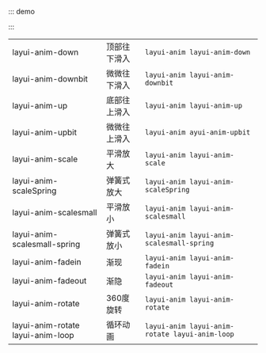 ::: demo

<template>
  <div class="anim">
    <ul class="layui-border-box site-doc-icon site-doc-anim">
      <li style="height:auto">
        <div class="layui-anim layui-anim-down">顶部往下滑入</div>
        <div class="code">layui-anim-down</div>
      </li>
      <li style="height:auto">
        <div class="layui-anim layui-anim-downbit">微微往下滑入</div>
        <div class="code">layui-anim-downbit</div>
      </li>
      <li style="height:auto">
        <div class="layui-anim layui-anim-up">底部往上滑入</div>
        <div class="code">layui-anim-up</div>
      </li>
      <li style="height:auto">
        <div class="layui-anim layui-anim-upbit">微微往上滑入</div>
        <div class="code">layui-anim-upbit</div>
      </li>
      <li style="height:auto">
        <div class="layui-anim layui-anim-scale">平滑放大</div>
        <div class="code">layui-anim-scale</div>
      </li>
      <li style="height:auto">
        <div class="layui-anim layui-anim-scaleSpring">弹簧式放大</div>
        <div class="code">layui-anim-scaleSpring</div>
      </li>
      <li style="height:auto">
        <div class="layui-anim layui-anim-scalesmall">平滑放小</div>
        <div class="code">layui-anim-scalesmall</div>
      </li>
      <li style="height:auto">
        <div class="layui-anim layui-anim-scalesmall-spring">弹簧式放小</div>
        <div class="code">layui-anim-scalesmall-spring</div>
      </li>
      <li style="height:auto">
        <div class="layui-anim layui-anim-fadein">渐现</div>
        <div class="code">layui-anim-fadein</div>
      </li>
      <li style="height:auto">
        <div class="layui-anim layui-anim-fadeout">渐隐</div>
        <div class="code">layui-anim-fadeout</div>
      </li>
      <li style="height:auto">
        <div class="layui-anim layui-anim-rotate">360度旋转</div>
        <div class="code">layui-anim-rotate</div>
      </li>
      <li style="height:auto">
        <div class="layui-anim layui-anim-rotate layui-anim-loop">循环动画</div>
        <div class="code">追加：layui-anim-loop</div>
      </li>
    </ul>
  </div>
</template>

<script>
import { ref } from 'vue'

export default {
  setup() {
    return {
    }
  }
}
</script>

<style>

</style>
:::

|  |  |  |
|--|--|--|
| layui-anim-down | 顶部往下滑入 | `layui-anim layui-anim-down` |
| layui-anim-downbit | 微微往下滑入 | `layui-anim layui-anim-downbit` |
| layui-anim-up | 底部往上滑入 | `layui-anim layui-anim-up` |
| layui-anim-upbit | 微微往上滑入 |  `layui-anim ayui-anim-upbit` |
| layui-anim-scale | 平滑放大 | `layui-anim layui-anim-scale` |
| layui-anim-scaleSpring | 弹簧式放大 | `layui-anim layui-anim-scaleSpring` |
| layui-anim-scalesmall | 平滑放小 |`layui-anim layui-anim-scalesmall`|
| layui-anim-scalesmall-spring | 弹簧式放小 | `layui-anim layui-anim-scalesmall-spring`|
| layui-anim-fadein | 渐现 | `layui-anim layui-anim-fadein`|
| layui-anim-fadeout | 渐隐 | `layui-anim layui-anim-fadeout`|
| layui-anim-rotate | 360度旋转 | `layui-anim layui-anim-rotate`|
| layui-anim-rotate layui-anim-loop | 循环动画 | `layui-anim layui-anim-rotate layui-anim-loop`|